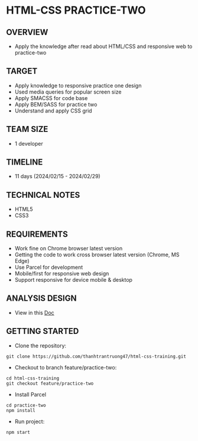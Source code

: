 # HTML-CSS PRACTICE-TWO

## OVERVIEW

- Apply the knowledge after read about HTML/CSS and responsive web to practice-two

## TARGET

- Apply knowledge to responsive practice one design
- Used media queries for popular screen size
- Apply SMACSS for code base
- Apply BEM/SASS for practice two
- Understand and apply CSS grid

## TEAM SIZE

- 1 developer

## TIMELINE

- 11 days (2024/02/15 - 2024/02/29)

## TECHNICAL NOTES

- HTML5
- CSS3

## REQUIREMENTS

- Work fine on Chrome browser latest version
- Getting the code to work cross browser latest version (Chrome, MS Edge)
- Use Parcel for development
- Mobile/first for responsive web design
- Support responsive for device mobile & desktop

## ANALYSIS DESIGN

- View in this [Doc](https://docs.google.com/document/d/1NEBI53zzlQvvHg2HzKtzLFSGTdXausfx52Qx7hIh8Tw/edit#heading=h.30j0zll)

## GETTING STARTED

- Clone the repository:

```
git clone https://github.com/thanhtrantruong47/html-css-training.git
```

- Checkout to branch feature/practice-two:

```
cd html-css-training
git checkout feature/practice-two
```

- Install Parcel

```
cd practice-two
npm install
```

- Run project:

```
npm start
